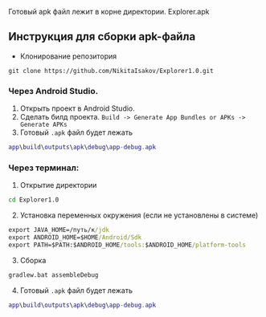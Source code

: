Готовый apk файл лежит в корне директории. Explorer.apk

## Инструкция для сборки apk-файла
- Клонирование репозитория
``` Shell
git clone https://github.com/NikitaIsakov/Explorer1.0.git  
```  

### Через Android Studio.
1. Открыть проект в Android Studio.
2. Сделать билд проекта.  ```Build -> Generate App Bundles or APKs -> Generate APKs```
3. Готовый `.apk` файл будет лежать
``` lua
app\build\outputs\apk\debug\app-debug.apk  
```  
### Через терминал:
1. Открытие директории
``` cmd
cd Explorer1.0  
```  
2. Установка переменных окружения (если не установлены в системе)
``` cmd
export JAVA_HOME=/путь/к/jdk  
export ANDROID_HOME=$HOME/Android/Sdk  
export PATH=$PATH:$ANDROID_HOME/tools:$ANDROID_HOME/platform-tools  
```  
3. Сборка
``` cmd
gradlew.bat assembleDebug  
```  
4. Готовый `.apk` файл будет лежать
``` lua
app\build\outputs\apk\debug\app-debug.apk  
```